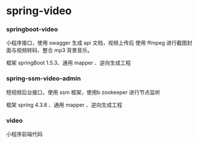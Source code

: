 # spring-video

### springboot-video
小程序接口，使用 swagger 生成 api 文档，视频上传后 使用 ffmpeg 进行截图封面与视频转码、整合 mp3 背景音乐。

框架 springBoot 1.5.3、通用 mapper 、逆向生成工程

### spring-ssm-video-admin
短视频后台接口，使用 ssm 框架，使用b zookeeper 进行节点监听

框架 spring 4.3.8 、通用 mapper 、逆向生成工程

### video
小程序前端代码